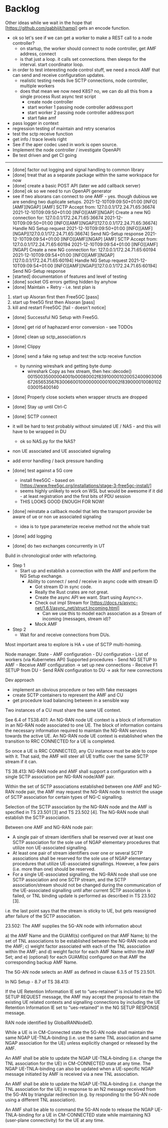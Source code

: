 # Backlog

Other ideas while we wait in the hope that [https://github.com/gabhijit/hampi] gets an encode function.

- ok so let's see if we can get a worker to make a REST call to a node controller?
  - on startup, the worker should connect to node controller, get AMF address, connect
  - is that just a loop.  it calls set connections.  then sleeps for the interval.  start coordinator loop.
- in order to test interesting node control stuff, we need a mock AMF that can send and receive configuration updates.
  - realistic testing needs live SCTP connections, node controller, multiple workers
  - does that mean we now need K8S?  no, we can do all this from a single process Rust async test script
    - create node controller
    - start worker 1 passing node controller address:port
    - start worker 2 passing node controller address:port
    - start fake amf
- pass logger in context
- regression testing of maintain and retry scenarios
- test the sctp receive function
- get info / trace levels right
- See if the aper codec used in work is open source.
- Implement the node controller / investigate OpenAPI
- Be test driven and get CI going

------

- [done] factor out logging and signal handling to common library
- [done] treat that as a separate package within the same workspace for now
- [done] create a basic POST API (later we add callback server)
- [done] ok so we need to run OpenAPI generator
- see if two alsorans can connect to one AMF - yes.  though dubious we are sending two duplicate setups.
  2021-12-10T09:09:50+01:00 [INFO][AMF][NGAP] [AMF] SCTP Accept from: 127.0.0.1/172.24.71.65:36674
  2021-12-10T09:09:50+01:00 [INFO][AMF][NGAP] Create a new NG connection for: 127.0.0.1/172.24.71.65:36674
  2021-12-10T09:09:50+01:00 [INFO][AMF][NGAP][127.0.0.1/172.24.71.65:36674] Handle NG Setup request
  2021-12-10T09:09:50+01:00 [INFO][AMF][NGAP][127.0.0.1/172.24.71.65:36674] Send NG-Setup response
  2021-12-10T09:09:54+01:00 [INFO][AMF][NGAP] [AMF] SCTP Accept from: 127.0.0.1/172.24.71.65:60194
  2021-12-10T09:09:54+01:00 [INFO][AMF][NGAP] Create a new NG connection for: 127.0.0.1/172.24.71.65:60194
  2021-12-10T09:09:54+01:00 [INFO][AMF][NGAP][127.0.0.1/172.24.71.65:60194] Handle NG Setup request
  2021-12-10T09:09:54+01:00 [INFO][AMF][NGAP][127.0.0.1/172.24.71.65:60194] Send NG-Setup response
- [started] documentation of features and level of testing
- [done] socket OS errors getting hidden by anyhow
- [done] Maintain + Retry - i.e. test plan is
  
1. start up Alsoran first then Free5GC [pass]
2. start up free5G first then Alsoran [pass]
3. kill and restart Free5GC [fail - doesn't notice]

- [done] Successful NG Setup with Free5G.
- [done] get rid of haphazard error conversion - see TODOs
- [done] clean up sctp_association.rs
- [done] Clippy
- [done] send a fake ng setup and test the sctp receive function
  - by running wireshark and getting byte dump
    - wireshark Copy as hex stream, then hex::decode()
         00150035000004001b00080002f83910000102005240090300667265653567630066001000000000010002f839000010080102030015400140
- [done] Properly close sockets when wrapper structs are dropped
- [done] Stay up until Ctrl-C
- [done] SCTP connect

- it will be hard to test probably without simulated UE / NAS - and this will have to be wrapped in DU
  - ok so NAS.py for the NAS?
- non UE associated and UE associated signaling
- add error handling / back pressure handling

- [done] test against a 5G core
  - install free5GC - based on [https://www.free5gc.org/installations/stage-3-free5gc-install/]
  - seems highly unlikely to work on WSL but would be awesome if it did - at least registration and the first bits of PDU session
  - THIS LOOKS GOOD ENOUGH FOR NOW!
- [done] reinstate a callback model that lets the transport provider be aware of ue or non ue associated signaling
  - idea is to type parameterize receive method not the whole trait
- [done] add logging
- [done] do two exchanges concurrently in UT

Build in chronological order with refactoring.

- Step 1
  - Start up and establish a connection with the AMF and perform the NG Setup exchange.
    - Ability to connect / send / receive in async code with stream ID
      - Got stream ID in sync code.
      - Really the Rust crates are not great.
      - Create the async API we want.  Start using Async<>.
      - Check out impl Stream for [https://docs.rs/async-net/1.6.1/async_net/struct.Incoming.html]
        - Can we use this to model each association as a Stream of incoming (messages, stream id)?
      - Mock AMF
- Step 2
  - Wait for and receive connections from DUs.

Most important area to explore is HA + use of SCTP multi-homing.

Node manager.
  State
    -  AMF configuration
    -  DU configuration
    -  List of workers (via Kubernetes API)
  Supported procedures
    -  Send NG SETUP to AMF
    -  Receive AMF configuration -> set up new connections
    -  Receive F1 SETUP from DU
    -  Send RAN configuration to DU -> ask for new connections

Dev approach

- implement an obvious procedure or two with fake messages
- create SCTP containers to represent the AMF and CU
- get procedure load balancing between in a sensible way

Two instances of a CU must share the same UE context.  

See 6.4 of TS38.401:
   An NG-RAN node UE context is a block of information in an NG-RAN node associated to one UE. The block of information contains the necessary information required to maintain the NG-RAN services towards the active UE. An NG-RAN node UE context is established when the transition to RRC CONNECTED for a UE is completed.

So once a UE is RRC CONNECTED, any CU instance must be able to cope with it.  That said, the AMF will steer all UE traffic over the same SCTP stream if it can.

TS 38.413:
  NG-RAN node and AMF shall support a configuration with a single SCTP association per NG-RAN node/AMF pair.

  Within the set of SCTP associations established between one AMF and NG-RAN node pair, the AMF may request the NG-RAN node to restrict the usage of SCTP association for certain types of NG-C signalling.

  Selection of the SCTP association by the NG-RAN node and the AMF is specified in TS 23.501 [3] and TS 23.502 [4]. The NG-RAN node shall establish the SCTP association.

  Between one AMF and NG-RAN node pair:

- A single pair of stream identifiers shall be reserved over at least one SCTP association for the sole use of NGAP elementary procedures that utilize non UE-associated signalling.
- At least one pair of stream identifiers over one or several SCTP associations shall be reserved for the sole use of NGAP elementary procedures that utilize UE-associated signallings. However, a few pairs (i.e. more than one) should be reserved.
- For a single UE-associated signalling, the NG-RAN node shall use one SCTP association and one SCTP stream, and the SCTP association/stream should not be changed during the communication of the UE-associated signalling until after current SCTP association is failed, or TNL binding update is performed as described in TS 23.502 [3].

i.e. the last point says that the stream is sticky to UE, but gets reassigned after failure of the SCTP association.

23.502:
The AMF supplies the 5G-AN node with information about

a) the AMF Name and the GUAMI(s) configured on that AMF Name;
b) the set of TNL associations to be established between the NG-RAN node and the AMF;
c) weight factor associated with each of the TNL association within the AMF; and
d) weight factor for each AMF Name within the AMF Set; and
e) (optional) for each GUAMI(s) configured on that AMF the corresponding backup AMF Name.

The 5G-AN node selects an AMF as defined in clause 6.3.5 of TS 23.501.

In NG Setup - 8.7 of TS 38.413:

If the UE Retention Information IE set to “ues-retained“ is included in the NG SETUP REQUEST message, the AMF may accept the proposal to retain the existing UE related contexts and signalling connections by including the UE Retention Information IE set to “ues-retained“ in the NG SETUP RESPONSE message.

RAN node identified by GlobalRANNodeID.

While a UE is in CM-Connected state the 5G-AN node shall maintain the same NGAP UE-TNLA-binding (i.e. use the same TNL association and same NGAP association for the UE) unless explicitly changed or released by the AMF.

An AMF shall be able to update the NGAP UE-TNLA-binding (i.e. change the TNL association for the UE) in CM-CONNECTED state at any time. The NGAP UE-TNLA-binding can also be updated when a UE-specific NGAP message initiated by AMF is received via a new TNL association.

An AMF shall be able to update the NGAP UE-TNLA-binding (i.e. change the TNL association for the UE) in response to an N2 message received from the 5G-AN by triangular redirection (e.g. by responding to the 5G-AN node using a different TNL association).

An AMF shall be able to command the 5G-AN node to release the NGAP UE-TNLA-binding for a UE in CM-CONNECTED state while maintaining N3 (user-plane connectivity) for the UE at any time.
